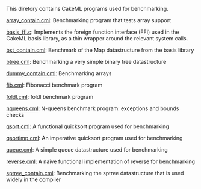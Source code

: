This diretory contains CakeML programs used for benchmarking.

[array_contain.cml](array_contain.cml):
Benchmarking program that tests array support

[basis_ffi.c](basis_ffi.c):
Implements the foreign function interface (FFI) used in the CakeML basis
library, as a thin wrapper around the relevant system calls.

[bst_contain.cml](bst_contain.cml):
Benchmark of the Map datastructure from the basis library

[btree.cml](btree.cml):
Benchmarking a very simple binary tree datastructure

[dummy_contain.cml](dummy_contain.cml):
Benchmarking arrays

[fib.cml](fib.cml):
Fibonacci benchmark program

[foldl.cml](foldl.cml):
foldl benchmark program

[nqueens.cml](nqueens.cml):
N-queens benchmark program: exceptions and bounds checks

[qsort.cml](qsort.cml):
A functional quicksort program used for benchmarking

[qsortimp.cml](qsortimp.cml):
An imperative quicksort program used for benchmarking

[queue.cml](queue.cml):
A simple queue datastructure used for benchmarking

[reverse.cml](reverse.cml):
A naive functional implementation of reverse for benchmarking

[sptree_contain.cml](sptree_contain.cml):
Benchmarking the sptree datastructure that is used widely in the compiler
